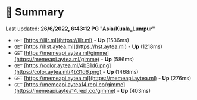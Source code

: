 # 📖 Summary
Last updated: **26/6/2022, 6:43:12 PG "Asia/Kuala_Lumpur"**

- `GET` [https://lilr.ml](https://lilr.ml) - **Up** (1536ms)
- `GET` [https://hst.aytea.ml](https://hst.aytea.ml) - **Up** (1218ms)
- `GET` [https://memeapi.aytea.ml/gimme](https://memeapi.aytea.ml/gimme) - **Up** (586ms)
- `GET` [https://color.aytea.ml/4b31d6.png](https://color.aytea.ml/4b31d6.png) - **Up** (1468ms)
- `GET` [https://memeapi.aytea.ml](https://memeapi.aytea.ml) - **Up** (276ms)
- `GET` [https://memeapi.aytea14.repl.co/gimme](https://memeapi.aytea14.repl.co/gimme) - **Up** (403ms)
